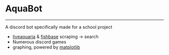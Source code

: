 
# AquaBot

---

A discord bot specifically made for a school project

- [liveaquaria](https://www.liveaquaria.com/) & [fishbase](https://fishbase.se) scraping -> search
- Numerous discord games
- graphing, powered by [matplotlib](https://matplotlib.org/)
